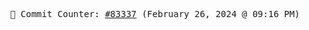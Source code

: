<p align="center">
    <samp>
        📮 Commit Counter: <a href="https://github.com/Javascript-void0/Javascript-void0/commits/main">#83337</a> (February 26, 2024 @ 09:16 PM)
    </samp>
</p>